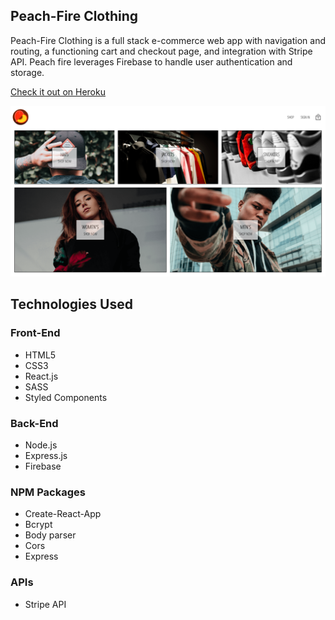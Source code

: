 ## Peach-Fire Clothing
Peach-Fire Clothing is a full stack e-commerce web app with navigation and routing, a functioning cart and checkout page, and integration with Stripe API. Peach fire leverages Firebase to handle user authentication and storage.

<a href="https://peach-live.herokuapp.com/">Check it out on Heroku</a>

![picture of the app](https://github.com/kpolgar/peach-fire-clothing/blob/master/peach-fire.png)

## Technologies Used
### Front-End
* HTML5
* CSS3
* React.js
* SASS
* Styled Components

### Back-End
* Node.js
* Express.js
* Firebase


### NPM Packages
* Create-React-App
* Bcrypt
* Body parser
* Cors
* Express

### APIs
* Stripe API
